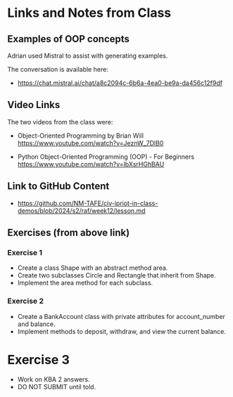 # Links and Notes from Class

## Examples of OOP concepts

Adrian used Mistral to assist with generating examples.

The conversation is available here:

- https://chat.mistral.ai/chat/a8c2094c-6b6a-4ea0-be9a-da456c12f9df


## Video Links

The two videos from the class were:

- Object-Oriented Programming by Brian Will https://www.youtube.com/watch?v=JeznW_7DlB0

- Python Object-Oriented Programming (OOP) - For Beginners https://www.youtube.com/watch?v=lbXsrHGhBAU


## Link to GitHub Content

- https://github.com/NM-TAFE/civ-ipriot-in-class-demos/blob/2024/s2/raf/week12/lesson.md


## Exercises (from above link)

### Exercise 1

- Create a class Shape with an abstract method area. 
- Create two subclasses Circle and Rectangle that inherit from Shape.
- Implement the area method for each subclass.

### Exercise 2

- Create a BankAccount class with private attributes for account_number 
  and balance. 
- Implement methods to deposit, withdraw, and view the current balance.

# Exercise 3

- Work on KBA 2 answers.
- DO NOT SUBMIT until told.